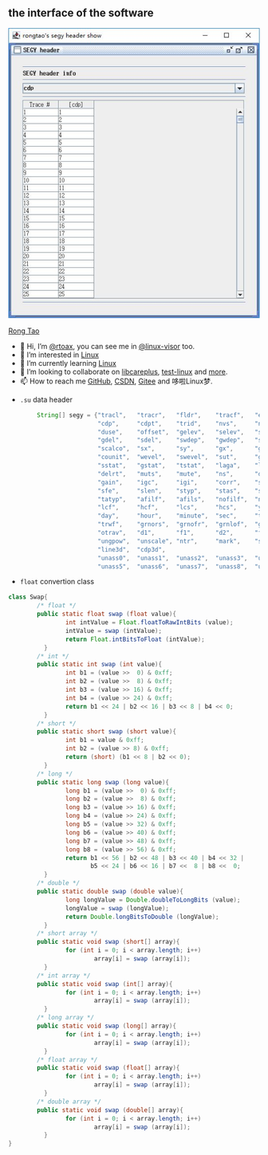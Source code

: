 ## the interface of the software

![screenshot](screenshot.jpg)

[Rong Tao](https://github.com/Rtoax)

- 👋 Hi, I’m [@rtoax](https://github.com/Rtoax), you can see me in [@linux-visor](https://github.com/linux-visor) too.
- 👀 I’m interested in [Linux](https://github.com/torvalds/linux)
- 🌱 I’m currently learning [Linux](https://github.com/torvalds/linux)
- 💞️ I’m looking to collaborate on [libcareplus](https://github.com/Rtoax/libcareplus), [test-linux](https://github.com/Rtoax/test-linux) and [more](https://github.com/Rtoax).
- 📫 How to reach me [GitHub](https://github.com/Rtoax), [CSDN](https://rtoax.blog.csdn.net/), [Gitee](https://gitee.com/rtoax) and 哆啦Linux梦.

* ```.su``` data header

```java
        String[] segy = {"tracl",   "tracr",   "fldr",    "tracf",   "ep",
                         "cdp",     "cdpt",    "trid",    "nvs",     "nhs",
                         "duse",    "offset",  "gelev",   "selev",   "sdepth",
                         "gdel",    "sdel",    "swdep",   "gwdep",   "scalel",
                         "scalco",  "sx",      "sy",      "gx",      "gy",
                         "counit",  "wevel",   "swevel",  "sut",     "gut",
                         "sstat",   "gstat",   "tstat",   "laga",    "lagb",
                         "delrt",   "muts",    "mute",    "ns",      "dt",
                         "gain",    "igc",     "igi",     "corr",    "sfs",
                         "sfe",     "slen",    "styp",    "stas",    "stae",
                         "tatyp",   "afilf",   "afils",   "nofilf",  "nofils",
                         "lcf",     "hcf",     "lcs",     "hcs",     "year",
                         "day",     "hour",    "minute",  "sec",     "timbas",
                         "trwf",    "grnors",  "grnofr",  "grnlof",  "gaps",
                         "otrav",   "d1",      "f1",      "d2",      "f2",
                         "ungpow",  "unscale", "ntr",     "mark",    "shortpad",
                         "line3d",  "cdp3d",
                         "unass0",  "unass1",  "unass2",  "unass3",  "unass4",
                         "unass5",  "unass6",  "unass7",  "unass8",  "unass9"};
```

* ```float``` convertion class

```java
class Swap{
        /* float */
        public static float swap (float value){
                int intValue = Float.floatToRawIntBits (value);
                intValue = swap (intValue);
                return Float.intBitsToFloat (intValue);
          }
        /* int */
        public static int swap (int value){
                int b1 = (value >>  0) & 0xff;
                int b2 = (value >>  8) & 0xff;
                int b3 = (value >> 16) & 0xff;
                int b4 = (value >> 24) & 0xff;
                return b1 << 24 | b2 << 16 | b3 << 8 | b4 << 0;
          }
        /* short */
        public static short swap (short value){
                int b1 = value & 0xff;
                int b2 = (value >> 8) & 0xff;
                return (short) (b1 << 8 | b2 << 0);
          }
        /* long */
        public static long swap (long value){
                long b1 = (value >>  0) & 0xff;
                long b2 = (value >>  8) & 0xff;
                long b3 = (value >> 16) & 0xff;
                long b4 = (value >> 24) & 0xff;
                long b5 = (value >> 32) & 0xff;
                long b6 = (value >> 40) & 0xff;
                long b7 = (value >> 48) & 0xff;
                long b8 = (value >> 56) & 0xff;
                return b1 << 56 | b2 << 48 | b3 << 40 | b4 << 32 |
                       b5 << 24 | b6 << 16 | b7 <<  8 | b8 <<  0;
          }
        /* double */
        public static double swap (double value){
                long longValue = Double.doubleToLongBits (value);
                longValue = swap (longValue);
                return Double.longBitsToDouble (longValue);
          }
        /* short array */
        public static void swap (short[] array){
                for (int i = 0; i < array.length; i++)
                        array[i] = swap (array[i]);
          }
        /* int array */
        public static void swap (int[] array){
                for (int i = 0; i < array.length; i++)
                        array[i] = swap (array[i]);
          }
        /* long array */
        public static void swap (long[] array){
                for (int i = 0; i < array.length; i++)
                        array[i] = swap (array[i]);
          }
        /* float array */
        public static void swap (float[] array){
                for (int i = 0; i < array.length; i++)
                        array[i] = swap (array[i]);
          }
        /* double array */
        public static void swap (double[] array){
                for (int i = 0; i < array.length; i++)
                        array[i] = swap (array[i]);
          }
}
```
